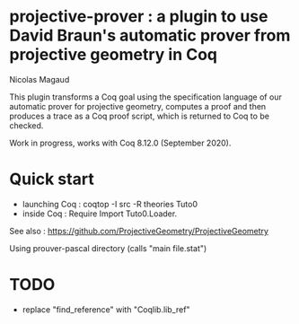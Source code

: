 # projective-prover : a plugin to use David Braun's automatic prover from projective geometry in Coq

Nicolas Magaud

This plugin transforms a Coq goal using the specification language of our automatic prover for projective geometry, computes a proof and then produces a trace as a Coq proof script, which is returned to Coq to be checked.

Work in progress, works with Coq 8.12.0 (September 2020).

# Quick start
- launching Coq : coqtop -I src -R theories Tuto0
- inside Coq : Require Import Tuto0.Loader.

See also : https://github.com/ProjectiveGeometry/ProjectiveGeometry

Using prouver-pascal directory (calls "main file.stat")

# TODO
- replace "find_reference" with "Coqlib.lib_ref"